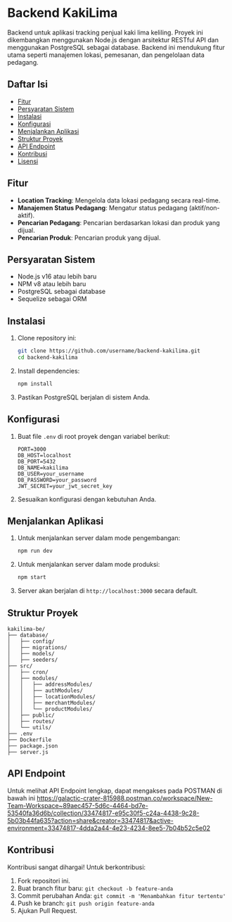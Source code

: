 # Backend KakiLima

Backend untuk aplikasi tracking penjual kaki lima keliling. Proyek ini dikembangkan menggunakan Node.js dengan arsitektur RESTful API dan menggunakan PostgreSQL sebagai database. Backend ini mendukung fitur utama seperti manajemen lokasi, pemesanan, dan pengelolaan data pedagang.

## Daftar Isi

- [Fitur](#fitur)
- [Persyaratan Sistem](#persyaratan-sistem)
- [Instalasi](#instalasi)
- [Konfigurasi](#konfigurasi)
- [Menjalankan Aplikasi](#menjalankan-aplikasi)
- [Struktur Proyek](#struktur-proyek)
- [API Endpoint](#api-endpoint)
- [Kontribusi](#kontribusi)
- [Lisensi](#lisensi)

## Fitur

- **Location Tracking**: Mengelola data lokasi pedagang secara real-time.
- **Manajemen Status Pedagang**: Mengatur status pedagang (aktif/non-aktif).
- **Pencarian Pedagang**: Pencarian berdasarkan lokasi dan produk yang dijual.
- **Pencarian Produk**: Pencarian produk yang dijual.

## Persyaratan Sistem

- Node.js v16 atau lebih baru
- NPM v8 atau lebih baru
- PostgreSQL sebagai database
- Sequelize sebagai ORM

## Instalasi

1. Clone repository ini:
   ```bash
   git clone https://github.com/username/backend-kakilima.git
   cd backend-kakilima
   ```

2. Install dependencies:
   ```bash
   npm install
   ```

3. Pastikan PostgreSQL berjalan di sistem Anda.

## Konfigurasi

1. Buat file `.env` di root proyek dengan variabel berikut:

   ```env
   PORT=3000
   DB_HOST=localhost
   DB_PORT=5432
   DB_NAME=kakilima
   DB_USER=your_username
   DB_PASSWORD=your_password
   JWT_SECRET=your_jwt_secret_key
   ```

2. Sesuaikan konfigurasi dengan kebutuhan Anda.

## Menjalankan Aplikasi

1. Untuk menjalankan server dalam mode pengembangan:
   ```bash
   npm run dev
   ```

2. Untuk menjalankan server dalam mode produksi:
   ```bash
   npm start
   ```

3. Server akan berjalan di `http://localhost:3000` secara default.

## Struktur Proyek

```
kakilima-be/
├── database/
│   ├── config/        
│   ├── migrations/   
│   ├── models/       
│   ├── seeders/       
├── src/
│   ├── cron/         
│   ├── modules/      
│   │   ├── addressModules/
│   │   ├── authModules/
│   │   ├── locationModules/
│   │   ├── merchantModules/
│   │   └── productModules/
│   ├── public/        
│   ├── routes/        
│   └── utils/         
├── .env              
├── Dockerfile         
├── package.json       
├── server.js         
```

## API Endpoint

Untuk melihat API Endpoint lengkap, dapat mengakses pada POSTMAN di bawah ini
https://galactic-crater-815988.postman.co/workspace/New-Team-Workspace~89aec457-5d6c-4464-bd7e-53540fa36d6b/collection/33474817-e95c30f5-c24a-4438-9c28-5b03b44fa635?action=share&creator=33474817&active-environment=33474817-4dda2a44-4e23-4234-8ee5-7b04b52c5e02

## Kontribusi

Kontribusi sangat dihargai! Untuk berkontribusi:

1. Fork repositori ini.
2. Buat branch fitur baru: `git checkout -b feature-anda`
3. Commit perubahan Anda: `git commit -m 'Menambahkan fitur tertentu'`
4. Push ke branch: `git push origin feature-anda`
5. Ajukan Pull Request.
